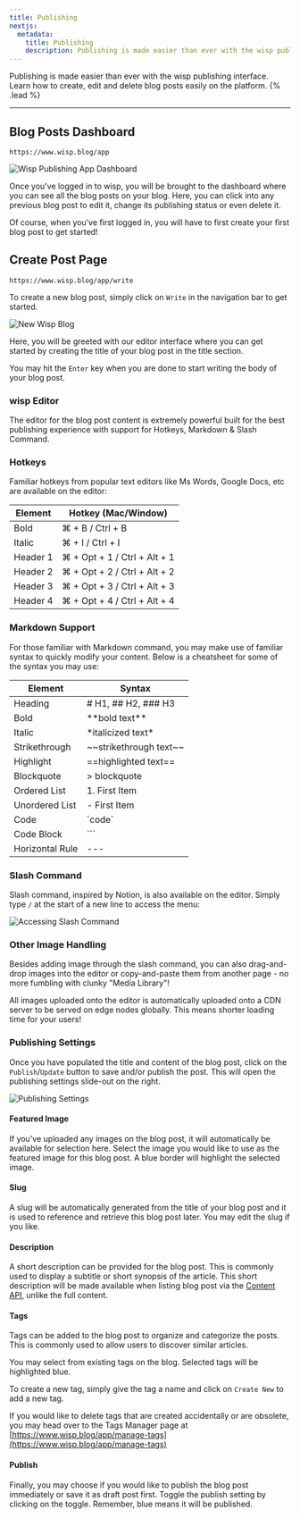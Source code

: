 ```yaml
---
title: Publishing
nextjs:
  metadata:
    title: Publishing
    description: Publishing is made easier than ever with the wisp publishing interface. Create, edit and delete blog posts easily on the platform today.
---
```


Publishing is made easier than ever with the wisp publishing interface. Learn how to create, edit and delete blog posts easily on the platform. {% .lead %}

---

## Blog Posts Dashboard

```shell
https://www.wisp.blog/app
```

![Wisp Publishing App Dashboard](/images/docs/editor-interface.png)

Once you've logged in to wisp, you will be brought to the dashboard where you can see all the blog posts on your blog. Here, you can click into any previous blog post to edit it, change its publishing status or even delete it.

Of course, when you've first logged in, you will have to first create your first blog post to get started!

## Create Post Page

```shell
https://www.wisp.blog/app/write
```

To create a new blog post, simply click on `Write` in the navigation bar to get started.

![New Wisp Blog](/images/docs/editor-interface-new.png)

Here, you will be greeted with our editor interface where you can get started by creating the title of your blog post in the title section.

You may hit the `Enter` key when you are done to start writing the body of your blog post.

### wisp Editor

The editor for the blog post content is extremely powerful built for the best publishing experience with support for Hotkeys, Markdown & Slash Command.

### Hotkeys

Familiar hotkeys from popular text editors like Ms Words, Google Docs, etc are available on the editor:

| Element  | Hotkey (Mac/Window)          |
| -------- | ---------------------------- |
| Bold     | ⌘ + B / Ctrl + B             |
| Italic   | ⌘ + I / Ctrl + I             |
| Header 1 | ⌘ + Opt + 1 / Ctrl + Alt + 1 |
| Header 2 | ⌘ + Opt + 2 / Ctrl + Alt + 2 |
| Header 3 | ⌘ + Opt + 3 / Ctrl + Alt + 3 |
| Header 4 | ⌘ + Opt + 4 / Ctrl + Alt + 4 |

### Markdown Support

For those familiar with Markdown command, you may make use of familiar syntax to quickly modify your content. Below is a cheatsheet for some of the syntax you may use:

| Element         | Syntax                     |
| --------------- | -------------------------- |
| Heading         | \# H1, \#\# H2, \#\#\# H3  |
| Bold            | \*\*bold text\*\*          |
| Italic          | \*italicized text\*        |
| Strikethrough   | \~\~strikethrough text\~\~ |
| Highlight       | \=\=highlighted text\=\=   |
| Blockquote      | \> blockquote              |
| Ordered List    | 1. First Item              |
| Unordered List  | \- First Item              |
| Code            | \`code\`                   |
| Code Block      | \`\`\`                     |
| Horizontal Rule | \-\-\-                     |

### Slash Command

Slash command, inspired by Notion, is also available on the editor. Simply type `/` at the start of a new line to access the menu:

![Accessing Slash Command](/images/docs/editor-slash-command.png)

### Other Image Handling

Besides adding image through the slash command, you can also drag-and-drop images into the editor or copy-and-paste them from another page - no more fumbling with clunky "Media Library"!

All images uploaded onto the editor is automatically uploaded onto a CDN server to be served on edge nodes globally. This means shorter loading time for your users!

### Publishing Settings

Once you have populated the title and content of the blog post, click on the `Publish`/`Update` button to save and/or publish the post. This will open the publishing settings slide-out on the right.

![Publishing Settings](/images/docs/editor-publishing-settings.png)

#### Featured Image

If you've uploaded any images on the blog post, it will automatically be available for selection here. Select the image you would like to use as the featured image for this blog post. A blue border will highlight the selected image.

#### Slug

A slug will be automatically generated from the title of your blog post and it is used to reference and retrieve this blog post later. You may edit the slug if you like.

#### Description

A short description can be provided for the blog post. This is commonly used to display a subtitle or short synopsis of the article. This short description will be made available when listing blog post via the [Content API](/docs/content-api), unlike the full content. 

#### Tags

Tags can be added to the blog post to organize and categorize the posts. This is commonly used to allow users to discover similar articles.

You may select from existing tags on the blog. Selected tags will be highlighted blue.

To create a new tag, simply give the tag a name and click on `Create New` to add a new tag.

If you would like to delete tags that are created accidentally or are obsolete, you may head over to the Tags Manager page at [https://www.wisp.blog/app/manage-tags](https://www.wisp.blog/app/manage-tags)

#### Publish

Finally, you may choose if you would like to publish the blog post immediately or save it as draft post first. Toggle the publish setting by clicking on the toggle. Remember, blue means it will be published.